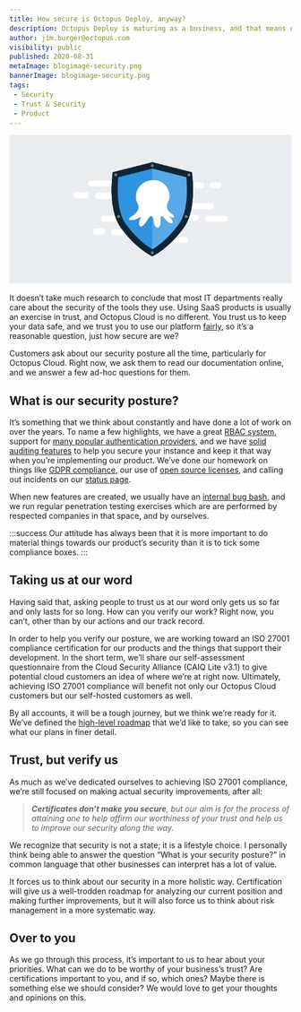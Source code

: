 ```yaml
---
title: How secure is Octopus Deploy, anyway?
description: Octopus Deploy is maturing as a business, and that means our security posture is maturing too.
author: jim.burger@octopus.com
visibility: public
published: 2020-08-31
metaImage: blogimage-security.png
bannerImage: blogimage-security.png
tags:
 - Security
 - Trust & Security
 - Product
---
```


![A stylized Octopus & Shield icon](blogimage-security.png)

It doesn’t take much research to conclude that most IT departments really care about the security of the tools they use. Using SaaS products is usually an exercise in trust, and Octopus Cloud is no different. You trust us to keep your data safe, and we trust you to use our platform [fairly](https://octopus.com/legal/acceptable-usage), so it’s a reasonable question, just how secure are we?

Customers ask about our security posture all the time, particularly for Octopus Cloud. Right now, we ask them to read our documentation online, and we answer a few ad-hoc questions for them.

## What is our security posture?

It’s something that we think about constantly and have done a lot of work on over the years. To name a few highlights, we have a great [RBAC system](https://octopus.com/docs/security/users-and-teams), support for [many popular authentication providers](https://octopus.com/docs/security/authentication), and we have [solid auditing features](https://octopus.com/docs/security/users-and-teams/auditing) to help you secure your instance and keep it that way when you’re implementing our product. We’ve done our homework on things like [GDPR compliance](https://octopus.com/legal/gdpr), our use of [open source licenses](https://octopus.com/docs/credits), and calling out incidents on our [status page](https://status.octopus.com/).

When new features are created, we usually have an [internal bug bash](https://octopus.com/blog/how-we-work-some-lessons#deadlines-bug-bashes-swarms-and-kanban), and we run regular penetration testing exercises which are are performed by respected companies in that space, and by ourselves.

:::success
Our attitude has always been that it is more important to do material things towards our product’s security than it is to tick some compliance boxes.
:::

## Taking us at our word

Having said that, asking people to trust us at our word only gets us so far and only lasts for so long. How can you verify our work? Right now, you can’t, other than by our actions and our track record.

In order to help you verify our posture, we are working toward an ISO 27001 compliance certification for our products and the things that support their development. In the short term, we’ll share our self-assessment questionnaire from the Cloud Security Alliance (CAIQ Lite v3.1) to give potential cloud customers an idea of where we’re at right now. Ultimately, achieving ISO 27001 compliance will benefit not only our Octopus Cloud customers but our self-hosted customers as well.

By all accounts, it will be a tough journey, but we think we’re ready for it. We’ve defined the [high-level roadmap](https://github.com/OctopusDeploy/Issues/issues/6523) that we’d like to take, so you can see what our plans in finer detail.

## Trust, but verify us

As much as we’ve dedicated ourselves to achieving ISO 27001 compliance, we’re still focused on making actual security improvements, after all:

> _**Certificates don’t make you secure**, but our aim is for the process of attaining one to help affirm our worthiness of your trust and help us to improve our security along the way._

We recognize that security is not a state; it is a lifestyle choice. I personally think being able to answer the question “What is your security posture?” in common language that other businesses can interpret has a lot of value. 

It forces us to think about our security in a more holistic way. Certification will give us a well-trodden roadmap for analyzing our current position and making further improvements, but it will also force us to think about risk management in a more systematic way.

## Over to you

As we go through this process, it’s important to us to hear about your priorities. What can we do to be worthy of your business’s trust? Are certifications important to you, and if so, which ones? Maybe there is something else we should consider? We would love to get your thoughts and opinions on this.
